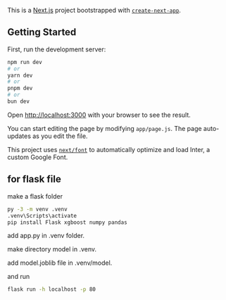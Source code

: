 This is a [Next.js](https://nextjs.org/) project bootstrapped with [`create-next-app`](https://github.com/vercel/next.js/tree/canary/packages/create-next-app).

## Getting Started

First, run the development server:

```bash
npm run dev
# or
yarn dev
# or
pnpm dev
# or
bun dev
```

Open [http://localhost:3000](http://localhost:3000) with your browser to see the result.

You can start editing the page by modifying `app/page.js`. The page auto-updates as you edit the file.

This project uses [`next/font`](https://nextjs.org/docs/basic-features/font-optimization) to automatically optimize and load Inter, a custom Google Font.

## for flask file
make a flask folder
```bash
py -3 -m venv .venv
.venv\Scripts\activate
pip install Flask xgboost numpy pandas
```
add app.py in .venv folder.

make directory model in .venv.

add model.joblib file in .venv/model.

and run
```bash
flask run -h localhost -p 80
```
